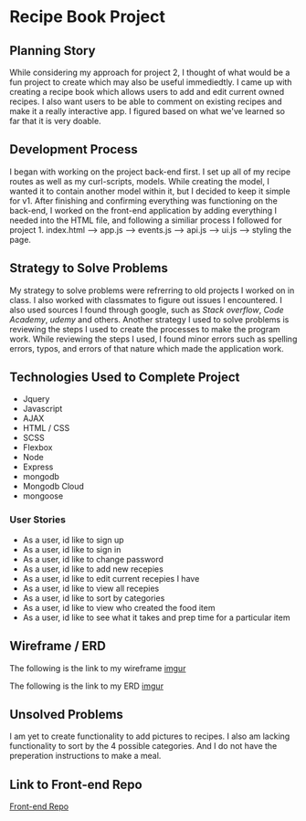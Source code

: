 # Recipe Book Project

## Planning Story
While considering my approach for project 2, I thought of what would be a fun project to create which may also be useful immediedtly. I came up with creating a recipe book which allows users to add and edit current owned recipes. I also want users to be able to comment on existing recipes and make it a really interactive app. I figured based on what we've learned so far that it is very doable.

## Development Process
I began with working on the project back-end first. I set up all of my recipe routes as well as my curl-scripts, models. While creating the model, I wanted it to contain another model within it, but I decided to keep it simple for v1. After finishing and confirming everything was functioning on the back-end, I worked on the front-end application by adding everything I needed into the HTML file, and following a similiar process I followed for project 1. index.html --> app.js --> events.js --> api.js --> ui.js --> styling the page.

## Strategy to Solve Problems
My strategy to solve problems were refrerring to old projects I worked on in class. I also worked with classmates to figure out issues I encountered. I also used sources I found through google, such as *Stack overflow*, *Code Academy*, *udemy* and others. Another strategy I used to solve problems is reviewing the steps I used to create the processes to make the program work. While reviewing the steps I used, I found minor errors such as spelling errors, typos, and errors of that nature which made the application work.

## Technologies Used to Complete Project
  * Jquery
  * Javascript
  * AJAX
  * HTML / CSS
  * SCSS
  * Flexbox
  * Node
  * Express
  * mongodb
  * Mongodb Cloud
  * mongoose

### User Stories

  * As a user, id like to sign up
  * As a user, id like to sign in
  * As a user, id like to change password
  * As a user, id like to add new recepies
  * As a user, id like to edit current recepies I have
  * As a user, id like to view all recepies
  * As a user, id like to sort by categories
  * As a user, id like to view who created the food item
  * As a user, id like to see what it takes and prep time for a particular item

## Wireframe / ERD
The following is the link to my wireframe
[imgur](https://imgur.com/D87P10W)

The following is the link to my ERD
[imgur](https://imgur.com/a/xnWc8lq)

## Unsolved Problems
I am yet to create functionality to add pictures to recipes. I also am lacking functionality to sort by the 4 possible categories. And I do not have the preperation instructions to make a meal.

## Link to Front-end Repo
[Front-end Repo](https://github.com/sergegg/recipe-book-project-client)
